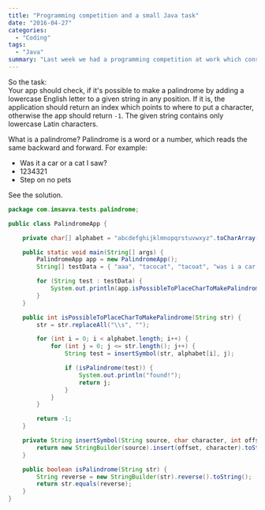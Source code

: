 ```yaml
---
title: "Programming competition and a small Java task"
date: "2016-04-27"
categories:
  - "Coding"
tags:
  - "Java"
summary: "Last week we had a programming competition at work which consisted of some small tasks. One of them was to check, if we can make a given string palindrome by adding one letter in any place. Shame on me, I didn't manage with this task on time. However I got the third place in this competition. 🏆😁"
---
```


So the task:  
Your app should check, if it's possible to make a palindrome by adding a lowercase English letter to a given string in any position. If it is, the application should return an index which points to where to put a character, otherwise the app should return `-1`. The given string contains only lowercase Latin characters.

What is a palindrome? Palindrome is a word or a number, which reads the same backward and forward. For example:

- Was it a car or a cat I saw?
- 1234321
- Step on no pets

See the solution.

```java
package com.imsavva.tests.palindrome;

public class PalindromeApp {

    private char[] alphabet = "abcdefghijklmnopqrstuvwxyz".toCharArray();

    public static void main(String[] args) {
        PalindromeApp app = new PalindromeApp();
        String[] testData = { "aaa", "tacocat", "tacoat", "was i a car or a cat i saw", "aaabas" };

        for (String test : testData) {
            System.out.println(app.isPossibleToPlaceCharToMakePalindrome(test));
        }
    }

    public int isPossibleToPlaceCharToMakePalindrome(String str) {
        str = str.replaceAll("\\s", "");

        for (int i = 0; i < alphabet.length; i++) {
            for (int j = 0; j <= str.length(); j++) {
                String test = insertSymbol(str, alphabet[i], j);

                if (isPalindrome(test)) {
                    System.out.println("found!");
                    return j;
                }
            }
        }

        return -1;
    }

    private String insertSymbol(String source, char character, int offset) {
        return new StringBuilder(source).insert(offset, character).toString();
    }

    public boolean isPalindrome(String str) {
        String reverse = new StringBuilder(str).reverse().toString();
        return str.equals(reverse);
    }
}
```
